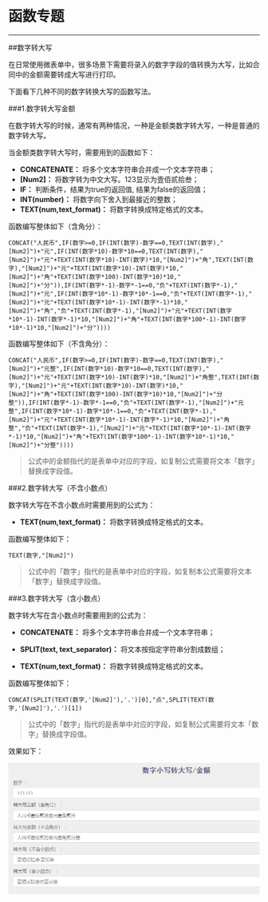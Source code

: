 # 函数专题   
***

##数字转大写   

在日常使用微表单中，很多场景下需要将录入的数字字段的值转换为大写，比如合同中的金额需要转成大写进行打印。   

下面看下几种不同的数字转换大写的函数写法。   

###1.数字转大写金额   

在数字转大写的时候，通常有两种情况，一种是金额类数字转大写，一种是普通的数字转大写。   

当金额类数字转大写时，需要用到的函数如下：   

* **CONCATENATE：** 将多个文本字符串合并成一个文本字符串；   
* **[Num2]：** 将数字转为中文大写。123显示为壹佰贰拾叁；   
* **IF：** 判断条件，结果为true的返回值, 结果为false的返回值；   
* **INT(number)：** 将数字向下舍入到最接近的整数；   
* **TEXT(num,text_format)：** 将数字转换成特定格式的文本。   

函数编写整体如下（含角分）：   

```
CONCAT("人民币",IF(数字>=0,IF(INT(数字)-数字==0,TEXT(INT(数字),"[Num2]")+"元",IF(INT(数字*10)-数字*10==0,TEXT(INT(数字),"[Num2]")+"元"+TEXT(INT(数字*10)-INT(数字)*10,"[Num2]")+"角",TEXT(INT(数字),"[Num2]")+"元"+TEXT(INT(数字*10)-INT(数字)*10,"[Num2]")+"角"+TEXT(INT(数字*100)-INT(数字*10)*10,"[Num2]")+"分")),IF(INT(数字*-1)-数字*-1==0,"负"+TEXT(INT(数字*-1),"[Num2]")+"元",IF(INT(数字*10*-1)-数字*10*-1==0,"负"+TEXT(INT(数字*-1),"[Num2]")+"元"+TEXT(INT(数字*10*-1)-INT(数字*-1)*10,"[Num2]")+"角","负"+TEXT(INT(数字*-1),"[Num2]")+"元"+TEXT(INT(数字*10*-1)-INT(数字*-1)*10,"[Num2]")+"角"+TEXT(INT(数字*100*-1)-INT(数字*10*-1)*10,"[Num2]")+"分"))))  
```   

函数编写整体如下（不含角分）：
```
CONCAT("人民币",IF(数字>=0,IF(INT(数字)-数字==0,TEXT(INT(数字),"[Num2]")+"元整",IF(INT(数字*10)-数字*10==0,TEXT(INT(数字),"[Num2]")+"元"+TEXT(INT(数字*10)-INT(数字)*10,"[Num2]")+"角整",TEXT(INT(数字),"[Num2]")+"元"+TEXT(INT(数字*10)-INT(数字)*10,"[Num2]")+"角"+TEXT(INT(数字*100)-INT(数字*10)*10,"[Num2]")+"分整")),IF(INT(数字*-1)-数字*-1==0,"负"+TEXT(INT(数字*-1),"[Num2]")+"元整",IF(INT(数字*10*-1)-数字*10*-1==0,"负"+TEXT(INT(数字*-1),"[Num2]")+"元"+TEXT(INT(数字*10*-1)-INT(数字*-1)*10,"[Num2]")+"角整","负"+TEXT(INT(数字*-1),"[Num2]")+"元"+TEXT(INT(数字*10*-1)-INT(数字*-1)*10,"[Num2]")+"角"+TEXT(INT(数字*100*-1)-INT(数字*10*-1)*10,"[Num2]")+"分整"))))
```   
    
>公式中的金额指代的是表单中对应的字段，如复制公式需要将文本「数字」替换成字段值。

###2.数字转大写（不含小数点）   

数字转大写在不含小数点时需要用到的公式为：

* **TEXT(num,text_format)：** 将数字转换成特定格式的文本。  

函数编写整体如下：   

`TEXT(数字,"[Num2]")`   

>公式中的「数字」指代的是表单中对应的字段，如复制本公式需要将文本「数字」替换成字段值。   

###3.数字转大写（含小数点）   

数字转大写在含小数点时需要用到的公式为：   

* **CONCATENATE：** 将多个文本字符串合并成一个文本字符串；   

* **SPLIT(text, text_separator)：** 将文本按指定字符串分割成数组；   

* **TEXT(num,text_format)：** 将数字转换成特定格式的文本。   

函数编写整体如下：   

`CONCAT(SPLIT(TEXT(数字,'[Num2]'),'.')[0],"点",SPLIT(TEXT(数字,'[Num2]'),'.')[1])`   

>公式中的「数字」指代的是表单中对应的字段，如复制公式需要将文本「数字」替换成字段值。   

效果如下：   

![函数专题_数字转大写][函数专题_数字转大写]   


   

[函数专题_数字转大写]:.\assets\设计页面\函数专题_数字转大写.png


